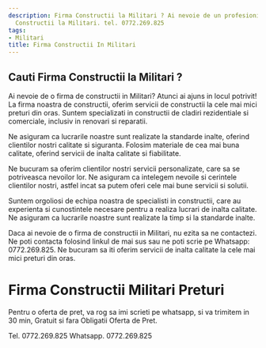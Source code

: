 ```yaml
---
description: Firma Constructii la Militari ? Ai nevoie de un profesionist in Firma
  Constructii la Militari. tel. 0772.269.825
tags:
- Militari
title: Firma Constructii In Militari
---
```



## Cauti Firma Constructii la Militari ?

Ai nevoie de o firma de constructii in Militari? Atunci ai ajuns in locul potrivit! La firma noastra de constructii, oferim servicii de constructii la cele mai mici preturi din oras. Suntem specializati in constructii de cladiri rezidentiale si comerciale, inclusiv in renovari si reparatii.

Ne asiguram ca lucrarile noastre sunt realizate la standarde inalte, oferind clientilor nostri calitate si siguranta. Folosim materiale de cea mai buna calitate, oferind servicii de inalta calitate si fiabilitate.

Ne bucuram sa oferim clientilor nostri servicii personalizate, care sa se potriveasca nevoilor lor. Ne asiguram ca intelegem nevoile si cerintele clientilor nostri, astfel incat sa putem oferi cele mai bune servicii si solutii.

Suntem orgoliosi de echipa noastra de specialisti in constructii, care au experienta si cunostintele necesare pentru a realiza lucrari de inalta calitate. Ne asiguram ca lucrarile noastre sunt realizate la timp si la standarde inalte.

Daca ai nevoie de o firma de constructii in Militari, nu ezita sa ne contactezi. Ne poti contacta folosind linkul de mai sus sau ne poti scrie pe Whatsapp: 0772.269.825. Ne bucuram sa iti oferim servicii de inalta calitate la cele mai mici preturi din oras.

# Firma Constructii Militari Preturi
Pentru o oferta de pret, va rog sa imi scrieti pe whatsapp, si va trimitem in 30 min, Gratuit si fara Obligatii Oferta de Pret.

Tel. 0772.269.825
Whatsapp. 0772.269.825